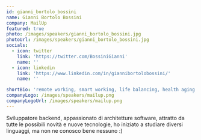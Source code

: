 ```yaml
---
id: gianni_bortolo_bossini
name: Gianni Bortolo Bossini
company: MailUp
featured: true
photo: /images/speakers/gianni_bortolo_bossini.jpg
photoUrl: /images/speakers/gianni_bortolo_bossini.jpg
socials:
  - icon: twitter
    link: 'https://twitter.com/BossiniGianni'
    name: ''
  - icon: linkedin
    link: 'https://www.linkedin.com/in/giannibortolobossini/'
    name: ''

shortBio: 'remote working, smart working, life balancing, health aging'
companyLogo: /images/speakers/mailup.png
companyLogoUrl: /images/speakers/mailup.png
---
```


Sviluppatore backend, appassionato di architetture software, attratto da tutte le possibili novità e nuove tecnologie, ho iniziato a studiare diversi linguaggi, ma non ne conosco bene nessuno :)
